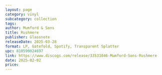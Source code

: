 ```yaml
---
layout: page
category: vinyl
subcategory: collection
tags:
author: Mumford & Sons
title: Rushmere
publisher: Glassnote
releaseDate: 2025-03-28
format: LP, Gatefold, Spotify, Transparent Splatter
upc: 810599024697
link: https://www.discogs.com/release/33531846-Mumford-Sons-Rushmere
date: 2025-02-02
price:
---
```

